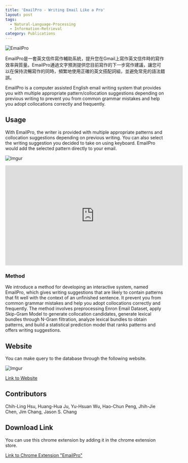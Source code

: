 ```yaml
---
title: 'EmailPro - Writing Email Like a Pro'
layout: post
tags:
  - Natural-Language-Processing
  - Information-Retrieval
category: Publications
---
```


![EmailPro](http://amyhsu.pythonanywhere.com/static/resources/emailpro/emailpro.png)

EmailPro是一套英文信件寫作輔助系統，提升您在Gmail上寫作英文信件時的寫作效率與質量。EmailPro通過文字預測提供您目前寫作的下一步寫作建議，讓您可以在保持流暢寫作的同時，頻繁地使用正確的英文搭配詞組，並避免常見的語法錯誤。

EmailPro is a computer assisted English email writing system that provides you with multiple appropriate pattern/collocation suggestions depending on previous writing to prevent you from common grammar mistakes and help you adopt collocations correctly and frequently.

<!--more-->

## Usage

With EmailPro, the writer is provided with multiple appropriate patterns and collocation suggestions depending on previous writing.   You can also select the writing suggestion you decided to take on using keyboard. EmailPro would add the selected pattern directly to your email.

![Imgur](http://i.imgur.com/YUkzs1l.png)

<iframe width="560" height="315" src="https://www.youtube.com/embed/G8HulEXDIwg" frameborder="0" allowfullscreen></iframe>

### Method

We introduce a method for developing an interactive system, named EmailPro, which gives writing suggestions that are likely to contain patterns that fit well with the context of an unfinished sentence.
It prevent you from common grammar mistakes and help you adopt collocations correctly and frequently.
The method involves preprocessing Enron Email Dataset, apply Skip-Gram Model to generate collocation candidates, generate lexical bundles through N-Gram filtration, analyze lexical bundles to obtain patterns, and build a statistical prediction model that ranks patterns and offers writing suggestions.

## Website

You can make query to the database through the following website.

![Imgur](http://i.imgur.com/ebKebVk.png)

<span class="glyphicon glyphicon-link"></span> [Link to Website](http://clhsu.pythonanywhere.com/)

## Contributors

Chih-Ling Hsu, Huang-Hua Ju, Yu-Hsuan Wu, Hao-Chun Peng, Jhih-Jie Chen, Jim Chang, Jason S. Chang

## Download Link

You can use this chrome extension by adding it in the chrome extension store.

<span class="glyphicon glyphicon-link"></span> [Link to Chrome Extension "EmailPro"](https://chrome.google.com/webstore/detail/emailpro/dfjbfkogjpnjghglekjjljkhnefnnage)
